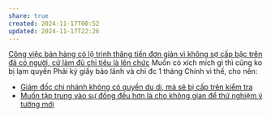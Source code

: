 ```yaml
---
share: true
created: 2024-11-17T00:52
updated: 2024-11-17T22:26
---
```

[Công việc bán hàng có lộ trình thăng tiến đơn giản vì không sợ cấp bậc trên đã có người, cứ làm đủ chỉ tiêu là lên chức](../../../../../../%E2%9A%A1Hi%E1%BB%83u%20bi%E1%BA%BFt%20s%C3%A2u/Ki%E1%BA%BFm%20ti%E1%BB%81n/L%C3%A0m%20thu%C3%AA/B%C3%A1n%20h%C3%A0ng/C%C3%B4ng%20vi%E1%BB%87c%20b%C3%A1n%20h%C3%A0ng%20c%C3%B3%20l%E1%BB%99%20tr%C3%ACnh%20th%C4%83ng%20ti%E1%BA%BFn%20%C4%91%C6%A1n%20gi%E1%BA%A3n%20v%C3%AC%20kh%C3%B4ng%20s%E1%BB%A3%20c%E1%BA%A5p%20b%E1%BA%ADc%20tr%C3%AAn%20%C4%91%C3%A3%20c%C3%B3%20ng%C6%B0%E1%BB%9Di,%20c%E1%BB%A9%20l%C3%A0m%20%C4%91%E1%BB%A7%20ch%E1%BB%89%20ti%C3%AAu%20l%C3%A0%20l%C3%AAn%20ch%E1%BB%A9c.md)
Muốn có xích mích gì thì cũng ko bị lạm quyền 
Phải ký giấy bảo lãnh và chỉ đc 1 tháng
Chính vì thế, cho nên:
- [Giám đốc chi nhánh không có quyền du di, mà sẽ bị cấp trên kiểm tra](./Gi%C3%A1m%20%C4%91%E1%BB%91c%20chi%20nh%C3%A1nh%20kh%C3%B4ng%20c%C3%B3%20quy%E1%BB%81n%20du%20di,%20m%C3%A0%20s%E1%BA%BD%20b%E1%BB%8B%20c%E1%BA%A5p%20tr%C3%AAn%20ki%E1%BB%83m%20tra.md)
- [Muốn tập trung vào sự đồng đều hơn là cho không gian để thử nghiệm ý tưởng mới](./Mu%E1%BB%91n%20t%E1%BA%ADp%20trung%20v%C3%A0o%20s%E1%BB%B1%20%C4%91%E1%BB%93ng%20%C4%91%E1%BB%81u%20h%C6%A1n%20l%C3%A0%20cho%20kh%C3%B4ng%20gian%20%C4%91%E1%BB%83%20th%E1%BB%AD%20nghi%E1%BB%87m%20%C3%BD%20t%C6%B0%E1%BB%9Fng%20m%E1%BB%9Bi.md)